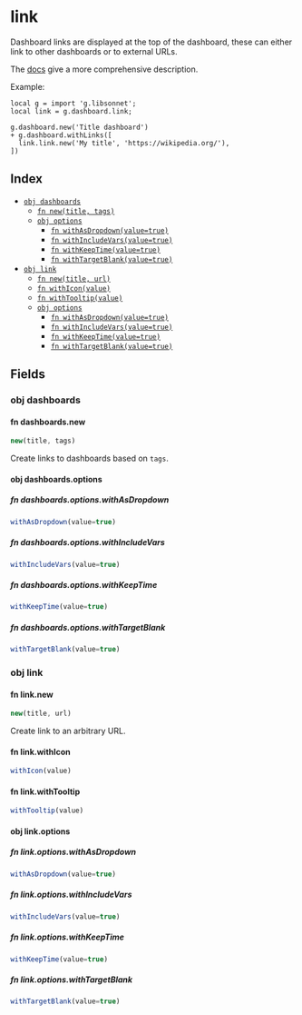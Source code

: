 # link

Dashboard links are displayed at the top of the dashboard, these can either link to other dashboards or to external URLs.

The [docs](https://grafana.com/docs/grafana/latest/dashboards/build-dashboards/manage-dashboard-links/#dashboard-links) give a more comprehensive description.

Example:

```jsonnet
local g = import 'g.libsonnet';
local link = g.dashboard.link;

g.dashboard.new('Title dashboard')
+ g.dashboard.withLinks([
  link.link.new('My title', 'https://wikipedia.org/'),
])
```


## Index

* [`obj dashboards`](#obj-dashboards)
  * [`fn new(title, tags)`](#fn-dashboardsnew)
  * [`obj options`](#obj-dashboardsoptions)
    * [`fn withAsDropdown(value=true)`](#fn-dashboardsoptionswithasdropdown)
    * [`fn withIncludeVars(value=true)`](#fn-dashboardsoptionswithincludevars)
    * [`fn withKeepTime(value=true)`](#fn-dashboardsoptionswithkeeptime)
    * [`fn withTargetBlank(value=true)`](#fn-dashboardsoptionswithtargetblank)
* [`obj link`](#obj-link)
  * [`fn new(title, url)`](#fn-linknew)
  * [`fn withIcon(value)`](#fn-linkwithicon)
  * [`fn withTooltip(value)`](#fn-linkwithtooltip)
  * [`obj options`](#obj-linkoptions)
    * [`fn withAsDropdown(value=true)`](#fn-linkoptionswithasdropdown)
    * [`fn withIncludeVars(value=true)`](#fn-linkoptionswithincludevars)
    * [`fn withKeepTime(value=true)`](#fn-linkoptionswithkeeptime)
    * [`fn withTargetBlank(value=true)`](#fn-linkoptionswithtargetblank)

## Fields

### obj dashboards


#### fn dashboards.new

```ts
new(title, tags)
```

Create links to dashboards based on `tags`.


#### obj dashboards.options


##### fn dashboards.options.withAsDropdown

```ts
withAsDropdown(value=true)
```



##### fn dashboards.options.withIncludeVars

```ts
withIncludeVars(value=true)
```



##### fn dashboards.options.withKeepTime

```ts
withKeepTime(value=true)
```



##### fn dashboards.options.withTargetBlank

```ts
withTargetBlank(value=true)
```



### obj link


#### fn link.new

```ts
new(title, url)
```

Create link to an arbitrary URL.


#### fn link.withIcon

```ts
withIcon(value)
```



#### fn link.withTooltip

```ts
withTooltip(value)
```



#### obj link.options


##### fn link.options.withAsDropdown

```ts
withAsDropdown(value=true)
```



##### fn link.options.withIncludeVars

```ts
withIncludeVars(value=true)
```



##### fn link.options.withKeepTime

```ts
withKeepTime(value=true)
```



##### fn link.options.withTargetBlank

```ts
withTargetBlank(value=true)
```


